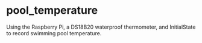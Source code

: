 # pool_temperature
Using the Raspberry Pi, a DS18B20 waterproof thermometer, and InitialState to record swimming pool temperature.
